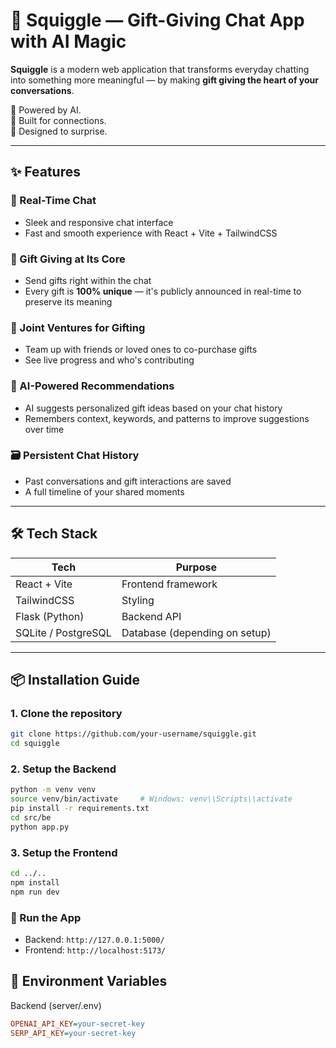 # 🎁 Squiggle — Gift-Giving Chat App with AI Magic

**Squiggle** is a modern web application that transforms everyday chatting into something more meaningful — by making **gift giving the heart of your conversations**.

🧠 Powered by AI.  
💬 Built for connections.  
🎁 Designed to surprise.

---

## ✨ Features

### 💬 Real-Time Chat
- Sleek and responsive chat interface
- Fast and smooth experience with React + Vite + TailwindCSS

### 🎁 Gift Giving at Its Core
- Send gifts right within the chat
- Every gift is **100% unique** — it's publicly announced in real-time to preserve its meaning

### 🤝 Joint Ventures for Gifting
- Team up with friends or loved ones to co-purchase gifts
- See live progress and who's contributing

### 🤖 AI-Powered Recommendations
- AI suggests personalized gift ideas based on your chat history
- Remembers context, keywords, and patterns to improve suggestions over time

### 🗃️ Persistent Chat History
- Past conversations and gift interactions are saved
- A full timeline of your shared moments

---

## 🛠 Tech Stack

| Tech             | Purpose                     |
|------------------|-----------------------------|
| React + Vite     | Frontend framework           |
| TailwindCSS      | Styling                      |
| Flask (Python)   | Backend API                  |
| SQLite / PostgreSQL | Database (depending on setup) |

---

## 📦 Installation Guide

### 1. Clone the repository
```bash
git clone https://github.com/your-username/squiggle.git
cd squiggle
```

### 2. Setup the Backend
```bash
python -m venv venv
source venv/bin/activate     # Windows: venv\\Scripts\\activate
pip install -r requirements.txt
cd src/be
python app.py
```

### 3. Setup the Frontend
```bash
cd ../..
npm install
npm run dev
```

### 🚀 Run the App
- Backend: `http://127.0.0.1:5000/`
- Frontend: `http://localhost:5173/`

## 🔧 Environment Variables
Backend (server/.env)
```ini
OPENAI_API_KEY=your-secret-key
SERP_API_KEY=your-secret-key
```
